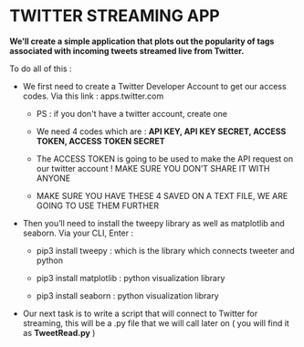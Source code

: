 # TWITTER STREAMING APP

**We’ll create a simple application that plots out the popularity of tags associated with incoming tweets streamed live from Twitter.**

To do all of this :

* We first need to create a Twitter Developer Account to get our access codes. Via this link : apps.twitter.com

  * PS : if you don't have a twitter account, create one

  * We need 4 codes which are : **API KEY, API KEY SECRET, ACCESS TOKEN, ACCESS TOKEN SECRET**

  * The ACCESS TOKEN is going to be used to make the API request on our twitter account ! MAKE SURE YOU DON’T SHARE IT WITH ANYONE

  * MAKE SURE YOU HAVE THESE 4 SAVED ON A TEXT FILE, WE ARE GOING TO USE THEM FURTHER

* Then you’ll need to install the tweepy library as well as matplotlib and seaborn. Via your CLI, Enter :

  * pip3 install tweepy : which is the library which connects tweeter and python

  * pip3 install matplotlib : python visualization library

  * pip3 install seaborn : python visualization library

* Our next task is to write a script that will connect to Twitter for streaming, this will be a .py file that we will call later on ( you will find it as **TweetRead.py** )
